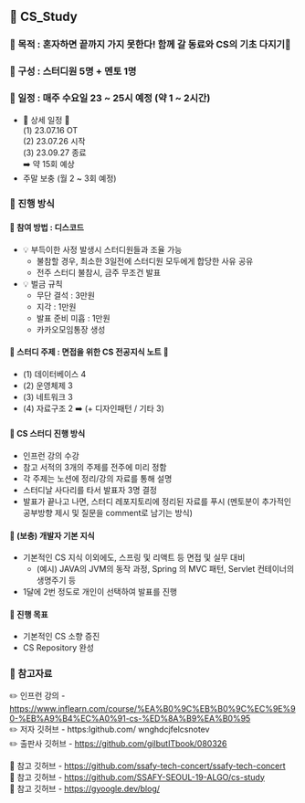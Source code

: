 ## 👋 CS_Study

### 📕 목적 : 혼자하면 끝까지 가지 못한다!  함께 갈 동료와 CS의 기초 다지기💪

### 📕 구성 : 스터디원 5명 +  멘토 1명

### 📕 일정 : 매주 수요일 23 ~ 25시 예정 (약 1 ~ 2시간) 

-  📢 상세 일정 📢 <br>
  (1) 23.07.16 OT <br>
  (2) 23.07.26 시작 <br>
  (3) 23.09.27 종료 <br>
   ➡️ 약 15회 예상
- 주말 보충 (월 2 ~ 3회 예정)

### 📕 진행 방식

#### 📘 참여 방법 : 디스코드

- 💡 부득이한 사정 발생시 스터디원들과 조율 가능
  - 불참할 경우, 최소한 3일전에 스터디원 모두에게 합당한 사유 공유 
  - 전주 스터디 불참시, 금주 무조건 발표
- 💡 벌금 규칙
  - 무단 결석 : 3만원
  - 지각 : 1만원
  - 발표 준비 미흡 : 1만원
  - 카카오모임통장 생성 

#### 📘 스터디 주제 : 면접을 위한 CS 전공지식 노트 📖

- (1) 데이터베이스 4
- (2) 운영체제 3
- (3) 네트워크 3
- (4) 자료구조 2
➡️ (+ 디자인패턴 / 기타 3)

#### 📘 CS 스터디 진행 방식

 - 인프런 강의 수강 
 - 참고 서적의 3개의 주제를 전주에 미리 정함
 - 각 주제는 노션에 정리/강의 자료를 통해 설명
 - 스터디날 사다리를 타서 발표자 3명 결정
 - 발표가 끝나고 나면, 스터디 레포지토리에 정리된 자료를 푸시 
(멘토분이 추가적인 공부방향 제시 및 질문을 comment로 남기는 방식)

#### 📘 (보충) 개발자 기본 지식

- 기본적인 CS 지식 이외에도, 스프링 및 리액트 등 면접 및 실무 대비 
  - (예시) JAVA의 JVM의 동작 과정, Spring 의 MVC 패턴, Servlet 컨테이너의 생명주기 등
- 1달에 2번 정도로 개인이 선택하여 발표를 진행

#### 📘 진행 목표

 - 기본적인 CS 소향 증진
 - CS Repository 완성

### 📕 참고자료

✏️ 인프런 강의 - https://www.inflearn.com/course/%EA%B0%9C%EB%B0%9C%EC%9E%90-%EB%A9%B4%EC%A0%91-cs-%ED%8A%B9%EA%B0%95 <br>
✏️ 저자 깃허브 - https:lgithub.com/ wnghdcjfelcsnotev <br>
✏️ 출판사 깃허브 - https://github.com/gilbutITbook/080326 <br>

🔗 참고 깃허브 - https://github.com/ssafy-tech-concert/ssafy-tech-concert <br>
🔗 참고 깃허브 - https://github.com/SSAFY-SEOUL-19-ALGO/cs-study <br>
🔗 참고 깃허브 - https://gyoogle.dev/blog/ <br>
